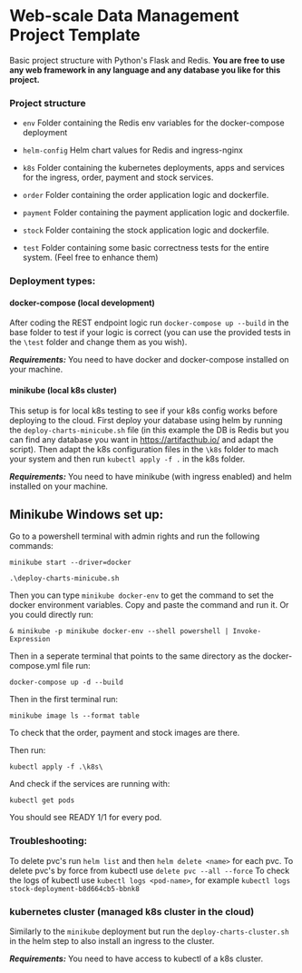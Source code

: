 # Web-scale Data Management Project Template

Basic project structure with Python's Flask and Redis. 
**You are free to use any web framework in any language and any database you like for this project.**

### Project structure

* `env`
    Folder containing the Redis env variables for the docker-compose deployment
    
* `helm-config` 
   Helm chart values for Redis and ingress-nginx
        
* `k8s`
    Folder containing the kubernetes deployments, apps and services for the ingress, order, payment and stock services.
    
* `order`
    Folder containing the order application logic and dockerfile. 
    
* `payment`
    Folder containing the payment application logic and dockerfile. 

* `stock`
    Folder containing the stock application logic and dockerfile. 

* `test`
    Folder containing some basic correctness tests for the entire system. (Feel free to enhance them)

### Deployment types:

#### docker-compose (local development)

After coding the REST endpoint logic run `docker-compose up --build` in the base folder to test if your logic is correct
(you can use the provided tests in the `\test` folder and change them as you wish). 

***Requirements:*** You need to have docker and docker-compose installed on your machine.

#### minikube (local k8s cluster)

This setup is for local k8s testing to see if your k8s config works before deploying to the cloud. 
First deploy your database using helm by running the `deploy-charts-minicube.sh` file (in this example the DB is Redis 
but you can find any database you want in https://artifacthub.io/ and adapt the script). Then adapt the k8s configuration files in the
`\k8s` folder to mach your system and then run `kubectl apply -f .` in the k8s folder. 

***Requirements:*** You need to have minikube (with ingress enabled) and helm installed on your machine.

## Minikube Windows set up:
Go to a powershell terminal with admin rights and run the following commands:

`minikube start --driver=docker`

`.\deploy-charts-minicube.sh`

Then you can type `minikube docker-env` to get the command to set the docker environment variables. Copy and paste the command and run it.
Or you could directly run: 

`& minikube -p minikube docker-env --shell powershell | Invoke-Expression`

Then in a seperate terminal that points to the same directory as the docker-compose.yml file run:

`docker-compose up -d --build`

Then in the first terminal run:

`minikube image ls --format table`

To check that the order, payment and stock images are there.

Then run:

`kubectl apply -f .\k8s\`

And check if the services are running with:

`kubectl get pods`

You should see READY 1/1 for every pod.

### Troubleshooting:

To delete pvc's run `helm list` and then `helm delete <name>` for each pvc.
To delete pvc's by force from kubectl use `delete pvc --all --force`
To check the logs of kubectl use `kubectl logs <pod-name>`, for example `kubectl logs stock-deployment-b8d664cb5-bbnk8`

### kubernetes cluster (managed k8s cluster in the cloud)

Similarly to the `minikube` deployment but run the `deploy-charts-cluster.sh` in the helm step to also install an ingress to the cluster. 

***Requirements:*** You need to have access to kubectl of a k8s cluster.
